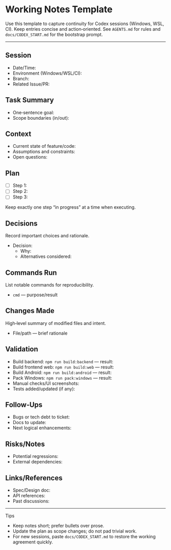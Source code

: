 # Working Notes Template

Use this template to capture continuity for Codex sessions (Windows, WSL, CI). Keep entries concise and action‑oriented. See `AGENTS.md` for rules and `docs/CODEX_START.md` for the bootstrap prompt.

---

## Session
- Date/Time:
- Environment (Windows/WSL/CI):
- Branch:
- Related Issue/PR:

## Task Summary
- One‑sentence goal:
- Scope boundaries (in/out):

## Context
- Current state of feature/code:
- Assumptions and constraints:
- Open questions:

## Plan
- [ ] Step 1:
- [ ] Step 2:
- [ ] Step 3:

Keep exactly one step “in progress” at a time when executing.

## Decisions
Record important choices and rationale.
- Decision:
  - Why:
  - Alternatives considered:

## Commands Run
List notable commands for reproducibility.
- `cmd` — purpose/result

## Changes Made
High‑level summary of modified files and intent.
- File/path — brief rationale

## Validation
- Build backend: `npm run build:backend` — result:
- Build frontend web: `npm run build:web` — result:
- Build Android: `npm run build:android` — result:
- Pack Windows: `npm run pack:windows` — result:
- Manual checks/UI screenshots:
- Tests added/updated (if any):

## Follow‑Ups
- Bugs or tech debt to ticket:
- Docs to update:
- Next logical enhancements:

## Risks/Notes
- Potential regressions:
- External dependencies:

## Links/References
- Spec/Design doc:
- API references:
- Past discussions:

---

Tips
- Keep notes short; prefer bullets over prose.
- Update the plan as scope changes; do not pad trivial work.
- For new sessions, paste `docs/CODEX_START.md` to restore the working agreement quickly.
